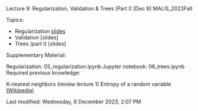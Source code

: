 Lecture 9: Regularization, Validation & Trees (Part I) [Dec 8]
MALIS_2023Fall


Topics:

- Regularization [slides](docs/06_regularization.pdf)
- Validation [slides]
- Trees (part I) [slides]

Supplementary Material:

Regularization: 05_regularization.ipynb
Jupyter notebook: 06_trees.ipynb
Required previous knowledge:

K-nearest neighbors (review lecture 1)
Entropy of a random variable [(Wikipedia)](https://en.wikipedia.org/wiki/Entropy_(information_theory))

Last modified: Wednesday, 6 December 2023, 2:07 PM
